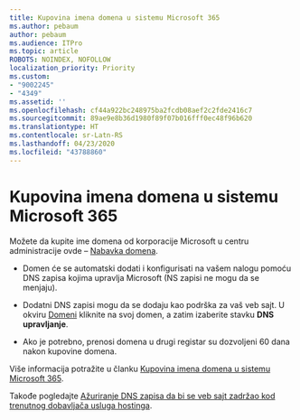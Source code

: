 ```yaml
---
title: Kupovina imena domena u sistemu Microsoft 365
ms.author: pebaum
author: pebaum
ms.audience: ITPro
ms.topic: article
ROBOTS: NOINDEX, NOFOLLOW
localization_priority: Priority
ms.custom:
- "9002245"
- "4349"
ms.assetid: ''
ms.openlocfilehash: cf44a922bc248975ba2fcdb08aef2c2fde2416c7
ms.sourcegitcommit: 89ae9e8b36d1980f89f07b016fff0ec48f96b620
ms.translationtype: HT
ms.contentlocale: sr-Latn-RS
ms.lasthandoff: 04/23/2020
ms.locfileid: "43788860"
---
```

# <a name="buy-a-domain-name-in-microsoft-365"></a>Kupovina imena domena u sistemu Microsoft 365

Možete da kupite ime domena od korporacije Microsoft u centru administracije ovde – [Nabavka domena](https://admin.microsoft.com/Domains/Buy).

- Domen će se automatski dodati i konfigurisati na vašem nalogu pomoću DNS zapisa kojima upravlja Microsoft (NS zapisi ne mogu da se menjaju).

- Dodatni DNS zapisi mogu da se dodaju kao podrška za vaš veb sajt.  U okviru [Domeni](https://admin.microsoft.com/AdminPortal/Home#/Domains) kliknite na svoj domen, a zatim izaberite stavku **DNS upravljanje**.

- Ako je potrebno, prenosi domena u drugi registar su dozvoljeni 60 dana nakon kupovine domena.

Više informacija potražite u članku [Kupovina imena domena u sistemu Microsoft 365](https://docs.microsoft.com/microsoft-365/admin/get-help-with-domains/buy-a-domain-name?view=o365-worldwide).

Takođe pogledajte [Ažuriranje DNS zapisa da bi se veb sajt zadržao kod trenutnog dobavljača usluga hostinga](https://docs.microsoft.com/alchemyinsights/update-dns-records-to-keep-your-website-with-your-current-hosting-provider-0).
